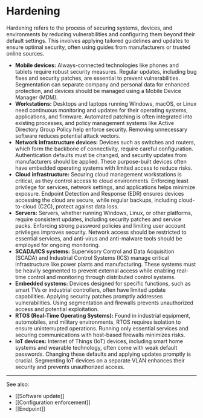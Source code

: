 
# Hardening

Hardening refers to the process of securing systems, devices, and environments by reducing vulnerabilities and configuring them beyond their default settings. This involves applying tailored guidelines and updates to ensure optimal security, often using guides from manufacturers or trusted online sources.

- **Mobile devices:** Always-connected technologies like phones and tablets require robust security measures. Regular updates, including bug fixes and security patches, are essential to prevent vulnerabilities. Segmentation can separate company and personal data for enhanced protection, and devices should be managed using a Mobile Device Manager (MDM).
- **Workstations:** Desktops and laptops running Windows, macOS, or Linux need continuous monitoring and updates for their operating systems, applications, and firmware. Automated patching is often integrated into existing processes, and policy management systems like Active Directory Group Policy help enforce security. Removing unnecessary software reduces potential attack vectors.
- **Network infrastructure devices:** Devices such as switches and routers, which form the backbone of connectivity, require careful configuration. Authentication defaults must be changed, and security updates from manufacturers should be applied. These purpose-built devices often have embedded operating systems with limited access to reduce risks.
- **Cloud infrastructure:** Securing cloud management workstations is critical, as they control access to cloud environments. Enforcing least privilege for services, network settings, and applications helps minimize exposure. Endpoint Detection and Response (EDR) ensures devices accessing the cloud are secure, while regular backups, including cloud-to-cloud (C2C), protect against data loss.
- **Servers:** Servers, whether running Windows, Linux, or other platforms, require consistent updates, including security patches and service packs. Enforcing strong password policies and limiting user account privileges improves security. Network access should be restricted to essential services, and anti-virus and anti-malware tools should be employed for ongoing monitoring.
- **SCADA/ICS systems:** Supervisory Control and Data Acquisition (SCADA) and Industrial Control Systems (ICS) manage critical infrastructure like power plants and manufacturing. These systems must be heavily segmented to prevent external access while enabling real-time control and monitoring through distributed control systems.
- **Embedded systems:** Devices designed for specific functions, such as smart TVs or industrial controllers, often have limited update capabilities. Applying security patches promptly addresses vulnerabilities. Using segmentation and firewalls prevents unauthorized access and potential exploitation.
- **RTOS (Real-Time Operating Systems):** Found in industrial equipment, automobiles, and military environments, RTOS requires isolation to ensure uninterrupted operations. Running only essential services and securing communications with host-based firewalls minimizes risks.
- **IoT devices:** Internet of Things (IoT) devices, including smart home systems and wearable technology, often come with weak default passwords. Changing these defaults and applying updates promptly is crucial. Segmenting IoT devices on a separate VLAN enhances their security and prevents unauthorized access.

---

See also:

- [[Software update]]
- [[Configuration enforcement]]
- [[Endpoint]]